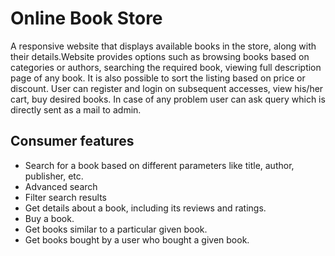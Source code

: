 # Online Book Store
A responsive website that displays available books in the store, along with their details.Website provides options such as browsing books based on categories or authors, searching the required book, viewing full description page of any book. It is also possible to sort the listing based on price or discount. User can register and login on subsequent accesses, view his/her cart, buy desired books. In case of any problem user can ask query which is directly sent as a mail to admin.

## Consumer features
* Search for a book based on different parameters like title, author, publisher, etc.
* Advanced search
* Filter search results
* Get details about a book, including its reviews and ratings.
* Buy a book.
* Get books similar to a particular given book.
* Get books bought by a user who bought a given book.
